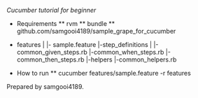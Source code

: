 *Cucumber tutorial for beginner*

* Requirements
** rvm
** bundle
** github.com/samgooi4189/sample_grape_for_cucumber


- features
|
|- sample.feature
|-step_definitions
  |
  |-common_given_steps.rb
  |-common_when_steps.rb
  |-common_then_steps.rb
|-helpers
  |-common_helpers.rb


* How to run
** cucumber features/sample.feature -r features

Prepared by samgooi4189.
